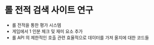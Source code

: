 # 롤 전적 검색 사이트 연구

- 롤 전적을 통한 평가 시스템
- 게임에서 1 인분 체크 및 재미 요소 추가
- 롤 API 의 제한적인 호출 관련 효율적으로 데이터를 가져 올지에 대한 코드들
